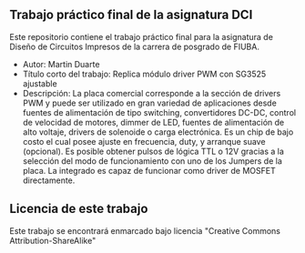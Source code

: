 ## Trabajo práctico final de la asignatura DCI ##
Este repositorio contiene el trabajo práctico final para la asignatura de Diseño de Circuitos Impresos de la carrera de posgrado de FIUBA.

* Autor: Martin Duarte
* Título corto del trabajo:  Replica módulo driver PWM con SG3525 ajustable
* Descripción: La placa comercial corresponde a la sección de drivers PWM y puede ser utilizado en gran variedad de aplicaciones desde fuentes de alimentación de tipo switching, convertidores DC-DC, control de velocidad de motores, dimmer de LED, fuentes de alimentación de alto voltaje, drivers de solenoide o carga electrónica. Es un chip de bajo costo el cual  posee ajuste en frecuencia, duty, y arranque suave (opcional). Es posible obtener pulsos de lógica TTL o 12V gracias a la selección del modo de funcionamiento con uno de los Jumpers de la placa. La integrado es capaz de funcionar como driver de MOSFET directamente. 


## Licencia de este trabajo ##
Este trabajo se encontrará enmarcado bajo licencia "Creative Commons Attribution-ShareAlike"


